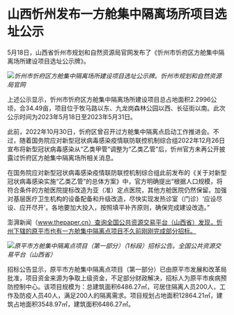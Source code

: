 # 山西忻州发布一方舱集中隔离场所项目选址公示

5月18日，山西省忻州市规划和自然资源局官网发布了《忻州市忻府区方舱集中隔离场所建设项目选址公示牌》。

![](https://inews.gtimg.com/om_bt/OuFnF1JHfGet1_sip6FHIeJFxBlND0PB42ob8FZQxRhqkAA/1000)_忻州市忻府区方舱集中隔离场所建设项目选址公示牌。忻州市规划和自然资源局官网_

上述公示显示，忻州市忻府区方舱集中隔离场所建设项目总占地面积2.2996公顷，合34.49亩，项目位于牧马路以东、九龙岗森林公园以西、长征街以南。此次公示时间为2023年5月18日至2023年5月31日。

此前，2022年10月30日，忻府区曾召开过方舱集中隔离点启动工作推进会。不过，随着国务院应对新型冠状病毒感染疫情联防联控机制综合组2022年12月26日宣布将新型冠状病毒感染从“乙类甲管”调整为“乙类乙管”后，忻州官方未再公开披露过忻府区方舱集中隔离场所相关消息。

在国务院应对新型冠状病毒感染疫情联防联控机制综合组此前发布的《关于对新型冠状病毒感染实施“乙类乙管”的总体方案》中，官方明确提出“根据人口规模，将符合条件的方舱医院提标改造为亚（准）定点医院，其他方舱医院仍然保留。加强对基层医疗卫生机构的设备配备和升级改造，尽快实现发热诊室（门诊）‘应设尽设、应开尽开’。各地要加大投入，按照填平补齐原则，确保完成建设改造。”

澎湃新闻（www.thepaper.cn）查询全国公共资源交易平台（山西省）发现，忻州下辖的原平市也有一方舱集中隔离点项目不久前刚刚完成部分招标。

![](https://inews.gtimg.com/om_bt/OHoEy3GbxZHLNgy3rsnShEdQCcjrVyAj5I03LbOOxTKeYAA/1000)_原平市方舱集中隔离点项目（第一部分）（1标段）招标公告。全国公共资源交易平台（山西省）_

招标公告显示，原平市方舱集中隔离点项目（第一部分）已由原平市发展和改革局批准，项目资金来源为争取上级资金，不足部分财政解决，招标人为原平市疾病预防控制中心。该项目规模为：总建筑面积6486.27㎡，可居住隔离人员200人，工作及防疫人员40人，满足200人的隔离需求。项目规划占地面积12864.21㎡，建筑占地面积3548.97㎡，建筑面积6486.27㎡。


